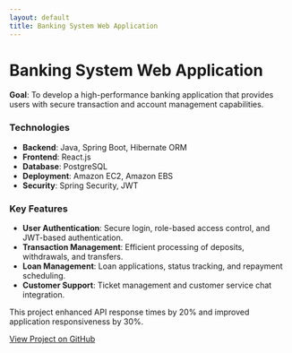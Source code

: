 ```yaml
---
layout: default
title: Banking System Web Application
---
```


# Banking System Web Application

**Goal**: To develop a high-performance banking application that provides users with secure transaction and account management capabilities.

### Technologies
- **Backend**: Java, Spring Boot, Hibernate ORM
- **Frontend**: React.js
- **Database**: PostgreSQL
- **Deployment**: Amazon EC2, Amazon EBS
- **Security**: Spring Security, JWT

### Key Features
- **User Authentication**: Secure login, role-based access control, and JWT-based authentication.
- **Transaction Management**: Efficient processing of deposits, withdrawals, and transfers.
- **Loan Management**: Loan applications, status tracking, and repayment scheduling.
- **Customer Support**: Ticket management and customer service chat integration.
  
This project enhanced API response times by 20% and improved application responsiveness by 30%.

[View Project on GitHub](https://github.com/phaneendras9/banking-web-app)
